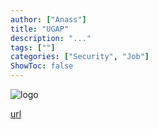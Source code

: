 ```yaml
---
author: ["Anass"]
title: "UGAP"
description: "..."
tags: [""]
categories: ["Security", "Job"]
ShowToc: false
---
```


![logo](images/UGAPLogo.webp)

[url](https://www.ugap.fr/)
